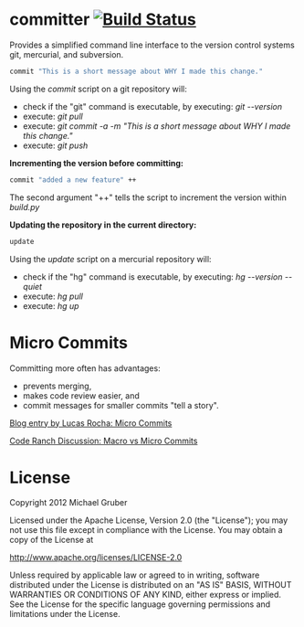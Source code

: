 committer [![Build Status](https://secure.travis-ci.org/aelgru/committer.png?branch=master)](http://travis-ci.org/aelgru/committer)
=========

Provides a simplified command line interface to the version control systems git,
mercurial, and subversion.

```bash
commit "This is a short message about WHY I made this change."
```
Using the *commit* script on a git repository will:
* check if the "git" command is executable, by executing: *git --version*
* execute: *git pull*
* execute: *git commit -a -m "This is a short message about WHY I made this change."*
* execute: *git push*

**Incrementing the version before committing:**

```bash
commit "added a new feature" ++
```

The second argument "++" tells the script to increment the version within
*build.py*


**Updating the repository in the current directory:**

```bash
update
```

Using the *update* script on a mercurial repository will:
* check if the "hg" command is executable, by executing: *hg --version --quiet*
* execute: *hg pull*
* execute: *hg up*

Micro Commits
=============

Committing more often has advantages:
* prevents merging,
* makes code review easier, and
* commit messages for smaller commits "tell a story".

[Blog entry by Lucas Rocha: Micro Commits](http://lucasr.org/2011/01/29/micro-commits/)

[Code Ranch Discussion: Macro vs Micro Commits](http://www.coderanch.com/t/106477/vc/Macro-vs-Micro-commits)


License
=======

Copyright 2012 Michael Gruber

Licensed under the Apache License, Version 2.0 (the "License");
you may not use this file except in compliance with the License.
You may obtain a copy of the License at

http://www.apache.org/licenses/LICENSE-2.0

Unless required by applicable law or agreed to in writing, software
distributed under the License is distributed on an "AS IS" BASIS,
WITHOUT WARRANTIES OR CONDITIONS OF ANY KIND, either express or implied.
See the License for the specific language governing permissions and
limitations under the License.

